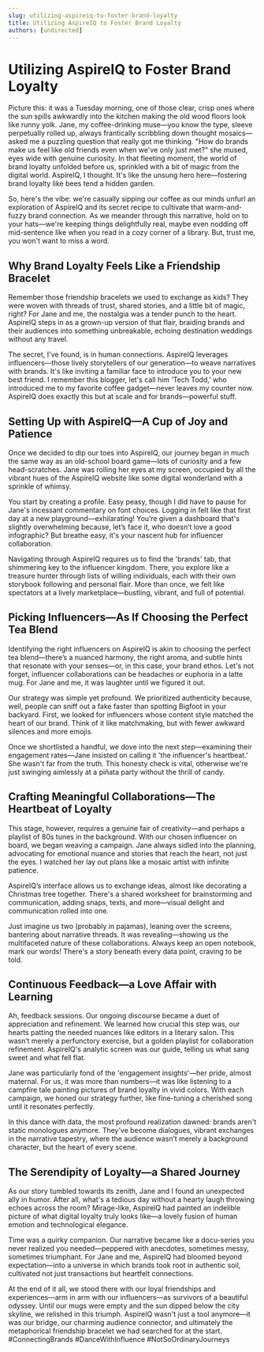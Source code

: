 ```yaml
---
slug: utilizing-aspireiq-to-foster-brand-loyalty
title: Utilizing AspireIQ to Foster Brand Loyalty
authors: [undirected]
---
```



# Utilizing AspireIQ to Foster Brand Loyalty  

Picture this: it was a Tuesday morning, one of those clear, crisp ones where the sun spills awkwardly into the kitchen making the old wood floors look like runny yolk. Jane, my coffee-drinking muse—you know the type, sleeve perpetually rolled up, always frantically scribbling down thought mosaics—asked me a puzzling question that really got me thinking. "How do brands make us feel like old friends even when we've only just met?" she mused, eyes wide with genuine curiosity. In that fleeting moment, the world of brand loyalty unfolded before us, sprinkled with a bit of magic from the digital world. AspireIQ, I thought. It's like the unsung hero here—fostering brand loyalty like bees tend a hidden garden.  

So, here's the vibe: we're casually sipping our coffee as our minds unfurl an exploration of AspireIQ and its secret recipe to cultivate that warm-and-fuzzy brand connection. As we meander through this narrative, hold on to your hats—we're keeping things delightfully real, maybe even nodding off mid-sentence like when you read in a cozy corner of a library. But, trust me, you won't want to miss a word.  

## Why Brand Loyalty Feels Like a Friendship Bracelet  

Remember those friendship bracelets we used to exchange as kids? They were woven with threads of trust, shared stories, and a little bit of magic, right? For Jane and me, the nostalgia was a tender punch to the heart. AspireIQ steps in as a grown-up version of that flair, braiding brands and their audiences into something unbreakable, echoing destination weddings without any travel.   

The secret, I've found, is in human connections. AspireIQ leverages influencers—those lively storytellers of our generation—to weave narratives with brands. It's like inviting a familiar face to introduce you to your new best friend. I remember this blogger, let's call him ‘Tech Todd,’ who introduced me to my favorite coffee gadget—never leaves my counter now. AspireIQ does exactly this but at scale and for brands—powerful stuff.  

## Setting Up with AspireIQ—A Cup of Joy and Patience  

Once we decided to dip our toes into AspireIQ, our journey began in much the same way as an old-school board game—lots of curiosity and a few head-scratches. Jane was rolling her eyes at my screen, occupied by all the vibrant hues of the AspireIQ website like some digital wonderland with a sprinkle of whimsy.  

You start by creating a profile. Easy peasy, though I did have to pause for Jane's incessant commentary on font choices. Logging in felt like that first day at a new playground—exhilarating! You’re given a dashboard that's slightly overwhelming because, let’s face it, who doesn’t love a good infographic? But breathe easy, it's your nascent hub for influencer collaboration.  

Navigating through AspireIQ requires us to find the 'brands' tab, that shimmering key to the influencer kingdom. There, you explore like a treasure hunter through lists of willing individuals, each with their own storybook following and personal flair. More than once, we felt like spectators at a lively marketplace—bustling, vibrant, and full of potential.  

## Picking Influencers—As If Choosing the Perfect Tea Blend  

Identifying the right influencers on AspireIQ is akin to choosing the perfect tea blend—there’s a nuanced harmony, the right aroma, and subtle hints that resonate with your senses—or, in this case, your brand ethos. Let's not forget, influencer collaborations can be headaches or euphoria in a latte mug. For Jane and me, it was laughter until we figured it out.  

Our strategy was simple yet profound. We prioritized authenticity because, well, people can sniff out a fake faster than spotting Bigfoot in your backyard. First, we looked for influencers whose content style matched the heart of our brand. Think of it like matchmaking, but with fewer awkward silences and more emojis.  

Once we shortlisted a handful, we dove into the next step—examining their engagement rates—Jane insisted on calling it 'the influencer's heartbeat.' She wasn't far from the truth. This honesty check is vital, otherwise we're just swinging aimlessly at a piñata party without the thrill of candy.  

## Crafting Meaningful Collaborations—The Heartbeat of Loyalty  

This stage, however, requires a genuine fair of creativity—and perhaps a playlist of 80s tunes in the background. With our chosen influencer on board, we began weaving a campaign. Jane always sidled into the planning, advocating for emotional nuance and stories that reach the heart, not just the eyes. I watched her lay out plans like a mosaic artist with infinite patience.  

AspireIQ’s interface allows us to exchange ideas, almost like decorating a Christmas tree together. There's a shared worksheet for brainstorming and communication, adding snaps, texts, and more—visual delight and communication rolled into one.  

Just imagine us two (probably in pajamas), leaning over the screens, bantering about narrative threads. It was revealing—showing us the multifaceted nature of these collaborations. Always keep an open notebook, mark our words! There's a story beneath every data point, craving to be told.  

## Continuous Feedback—a Love Affair with Learning  

Ah, feedback sessions. Our ongoing discourse became a duet of appreciation and refinement. We learned how crucial this step was, our hearts patting the needed nuances like editors in a literary salon. This wasn’t merely a perfunctory exercise, but a golden playlist for collaboration refinement. AspireIQ's analytic screen was our guide, telling us what sang sweet and what fell flat.  

Jane was particularly fond of the 'engagement insights'—her pride, almost maternal. For us, it was more than numbers—it was like listening to a campfire tale painting pictures of brand loyalty in vivid colors. With each campaign, we honed our strategy further, like fine-tuning a cherished song until it resonates perfectly.  

In this dance with data, the most profound realization dawned: brands aren't static monologues anymore. They’ve become dialogues, vibrant exchanges in the narrative tapestry, where the audience wasn’t merely a background character, but the heart of every scene.  

## The Serendipity of Loyalty—a Shared Journey  

As our story tumbled towards its zenith, Jane and I found an unexpected ally in humor. After all, what's a tedious day without a hearty laugh throwing echoes across the room? Mirage-like, AspireIQ had painted an indelible picture of what digital loyalty truly looks like—a lovely fusion of human emotion and technological elegance.  

Time was a quirky companion. Our narrative became like a docu-series you never realized you needed—peppered with anecdotes, sometimes messy, sometimes triumphant. For Jane and me, AspireIQ had bloomed beyond expectation—into a universe in which brands took root in authentic soil, cultivated not just transactions but heartfelt connections.  

At the end of it all, we stood there with our loyal friendships and experiences—arm in arm with our influencers—as survivors of a beautiful odyssey. Until our mugs were empty and the sun dipped below the city skyline, we relished in this triumph. AspireIQ wasn't just a tool anymore—it was our bridge, our charming audience connector, and ultimately the metaphorical friendship bracelet we had searched for at the start. #ConnectingBrands #DanceWithInfluence #NotSoOrdinaryJourneys